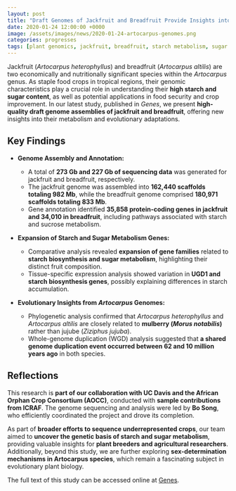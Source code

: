 ```yaml
---
layout: post
title: "Draft Genomes of Jackfruit and Breadfruit Provide Insights into Starch and Sugar Metabolism"
date: 2020-01-24 12:00:00 +0000
image: /assets/images/news/2020-01-24-artocarpus-genomes.png
categories: progresses
tags: [plant genomics, jackfruit, breadfruit, starch metabolism, sugar metabolism]
---
```



Jackfruit (*Artocarpus heterophyllus*) and breadfruit (*Artocarpus altilis*) are two economically and nutritionally significant species within the *Artocarpus* genus. As staple food crops in tropical regions, their genomic characteristics play a crucial role in understanding their **high starch and sugar content**, as well as potential applications in food security and crop improvement. In our latest study, published in *Genes*, we present **high-quality draft genome assemblies of jackfruit and breadfruit**, offering new insights into their metabolism and evolutionary adaptations.

## Key Findings  

- **Genome Assembly and Annotation:**  
  - A total of **273 Gb and 227 Gb of sequencing data** was generated for jackfruit and breadfruit, respectively.  
  - The jackfruit genome was assembled into **162,440 scaffolds totaling 982 Mb**, while the breadfruit genome comprised **180,971 scaffolds totaling 833 Mb**.  
  - Gene annotation identified **35,858 protein-coding genes in jackfruit and 34,010 in breadfruit**, including pathways associated with starch and sucrose metabolism.  

- **Expansion of Starch and Sugar Metabolism Genes:**  
  - Comparative analysis revealed **expansion of gene families** related to **starch biosynthesis and sugar metabolism**, highlighting their distinct fruit composition.  
  - Tissue-specific expression analysis showed variation in **UGD1 and starch biosynthesis genes**, possibly explaining differences in starch accumulation.  

- **Evolutionary Insights from *Artocarpus* Genomes:**  
  - Phylogenetic analysis confirmed that *Artocarpus heterophyllus* and *Artocarpus altilis* are closely related to **mulberry (*Morus notabilis*)** rather than jujube (*Ziziphus jujuba*).  
  - Whole-genome duplication (WGD) analysis suggested that **a shared genome duplication event occurred between 62 and 10 million years ago** in both species.  

## Reflections  

This research is **part of our collaboration with UC Davis and the African Orphan Crop Consortium (AOCC)**, conducted with **sample contributions from ICRAF**. The genome sequencing and analysis were led by **Bo Song**, who efficiently coordinated the project and drove its completion.  

As part of **broader efforts to sequence underrepresented crops**, our team aimed to **uncover the genetic basis of starch and sugar metabolism**, providing valuable insights for **plant breeders and agricultural researchers**. Additionally, beyond this study, we are further exploring **sex-determination mechanisms in Artocarpus species**, which remain a fascinating subject in evolutionary plant biology.  

The full text of this study can be accessed online at [Genes](https://doi.org/10.3390/genes11010027).
